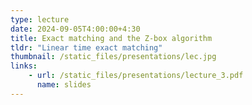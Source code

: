 ```yaml
---
type: lecture
date: 2024-09-05T4:00:00+4:30
title: Exact matching and the Z-box algorithm
tldr: "Linear time exact matching"
thumbnail: /static_files/presentations/lec.jpg
links: 
    - url: /static_files/presentations/lecture_3.pdf
      name: slides
---
```

